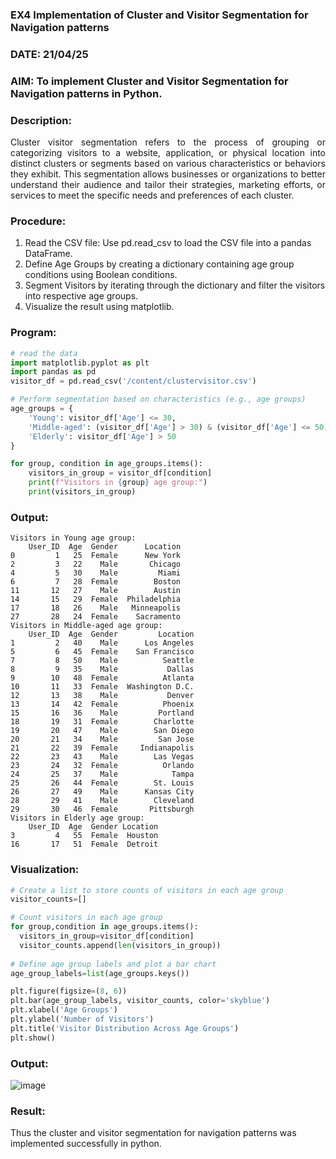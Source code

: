 ### EX4 Implementation of Cluster and Visitor Segmentation for Navigation patterns
### DATE: 21/04/25
### AIM: To implement Cluster and Visitor Segmentation for Navigation patterns in Python.
### Description:
<div align= "justify">Cluster visitor segmentation refers to the process of grouping or categorizing visitors to a website, 
  application, or physical location into distinct clusters or segments based on various characteristics or behaviors they exhibit. 
  This segmentation allows businesses or organizations to better understand their audience and tailor their strategies, marketing efforts, 
  or services to meet the specific needs and preferences of each cluster.</div>
  
### Procedure:
1) Read the CSV file: Use pd.read_csv to load the CSV file into a pandas DataFrame.
2) Define Age Groups by creating a dictionary containing age group conditions using Boolean conditions.
3) Segment Visitors by iterating through the dictionary and filter the visitors into respective age groups.
4) Visualize the result using matplotlib.

### Program:
```python
# read the data
import matplotlib.pyplot as plt
import pandas as pd
visitor_df = pd.read_csv('/content/clustervisitor.csv')

# Perform segmentation based on characteristics (e.g., age groups)
age_groups = {
    'Young': visitor_df['Age'] <= 30,
    'Middle-aged': (visitor_df['Age'] > 30) & (visitor_df['Age'] <= 50),
    'Elderly': visitor_df['Age'] > 50
}

for group, condition in age_groups.items():  
    visitors_in_group = visitor_df[condition] 
    print(f"Visitors in {group} age group:")
    print(visitors_in_group)
```
### Output:
```
Visitors in Young age group:
    User_ID  Age  Gender      Location
0         1   25  Female      New York
2         3   22    Male       Chicago
4         5   30    Male         Miami
6         7   28  Female        Boston
11       12   27    Male        Austin
14       15   29  Female  Philadelphia
17       18   26    Male   Minneapolis
27       28   24  Female    Sacramento
Visitors in Middle-aged age group:
    User_ID  Age  Gender         Location
1         2   40    Male      Los Angeles
5         6   45  Female    San Francisco
7         8   50    Male          Seattle
8         9   35    Male           Dallas
9        10   48  Female          Atlanta
10       11   33  Female  Washington D.C.
12       13   38    Male           Denver
13       14   42  Female          Phoenix
15       16   36    Male         Portland
18       19   31  Female        Charlotte
19       20   47    Male        San Diego
20       21   34    Male         San Jose
21       22   39  Female     Indianapolis
22       23   43    Male        Las Vegas
23       24   32  Female          Orlando
24       25   37    Male            Tampa
25       26   44  Female        St. Louis
26       27   49    Male      Kansas City
28       29   41    Male        Cleveland
29       30   46  Female       Pittsburgh
Visitors in Elderly age group:
    User_ID  Age  Gender Location
3         4   55  Female  Houston
16       17   51  Female  Detroit
```
### Visualization:
```python
# Create a list to store counts of visitors in each age group
visitor_counts=[]

# Count visitors in each age group
for group,condition in age_groups.items():
  visitors_in_group=visitor_df[condition]
  visitor_counts.append(len(visitors_in_group))
    
# Define age group labels and plot a bar chart
age_group_labels=list(age_groups.keys())

plt.figure(figsize=(8, 6))
plt.bar(age_group_labels, visitor_counts, color='skyblue')
plt.xlabel('Age Groups')
plt.ylabel('Number of Visitors')
plt.title('Visitor Distribution Across Age Groups')
plt.show()
```
### Output:
![image](https://github.com/user-attachments/assets/69fffb76-4836-4261-9a38-f13e61abae90)

### Result:
Thus the cluster and visitor segmentation for navigation patterns was implemented successfully in python.

